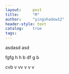 ```yaml
---
layout:     post
title:      "M"
author:     "yingshadow12"
header-style: text
catalog:    true
tags:
---
```

asdasd
asd

fgfg
h
h
b
df
g
b

cvb
v
vv
v
v
v
